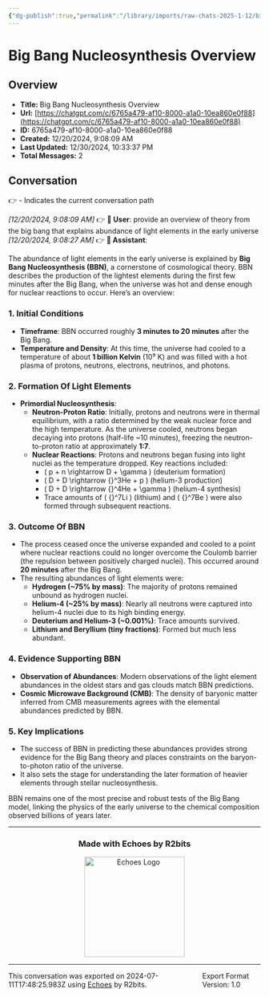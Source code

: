 ```yaml
---
{"dg-publish":true,"permalink":"/library/imports/raw-chats-2025-1-12/big-bang-nucleosynthesis-overview/"}
---
```


# Big Bang Nucleosynthesis Overview

## Overview
- **Title:** Big Bang Nucleosynthesis Overview
- **Url:** [https://chatgpt.com/c/6765a479-af10-8000-a1a0-10ea860e0f88](https://chatgpt.com/c/6765a479-af10-8000-a1a0-10ea860e0f88)
- **ID:** 6765a479-af10-8000-a1a0-10ea860e0f88
- **Created:** 12/20/2024, 9:08:09 AM
- **Last Updated:** 12/30/2024, 10:33:37 PM
- **Total Messages:** 2

## Conversation
👉 - Indicates the current conversation path

<i>[12/20/2024, 9:08:09 AM]</i> 👉 <b>👤 User</b>: provide an overview of theory from the big bang that explains abundance of light elements in the early universe<br>
<i>[12/20/2024, 9:08:27 AM]</i> 👉 <b>🤖 Assistant</b>: 

The abundance of light elements in the early universe is explained by **Big Bang Nucleosynthesis (BBN)**, a cornerstone of cosmological theory. BBN describes the production of the lightest elements during the first few minutes after the Big Bang, when the universe was hot and dense enough for nuclear reactions to occur. Here’s an overview:

### 1. **Initial Conditions**
   - **Timeframe**: BBN occurred roughly **3 minutes to 20 minutes** after the Big Bang.
   - **Temperature and Density**: At this time, the universe had cooled to a temperature of about **1 billion Kelvin** (10⁹ K) and was filled with a hot plasma of protons, neutrons, electrons, neutrinos, and photons.

### 2. **Formation Of Light Elements**
   - **Primordial Nucleosynthesis**: 
     - **Neutron-Proton Ratio**: Initially, protons and neutrons were in thermal equilibrium, with a ratio determined by the weak nuclear force and the high temperature. As the universe cooled, neutrons began decaying into protons (half-life ~10 minutes), freezing the neutron-to-proton ratio at approximately **1:7**.
     - **Nuclear Reactions**: Protons and neutrons began fusing into light nuclei as the temperature dropped. Key reactions included:
       - \( p + n \rightarrow D + \gamma \) (deuterium formation)
       - \( D + D \rightarrow {}^3He + p \) (helium-3 production)
       - \( D + D \rightarrow {}^4He + \gamma \) (helium-4 synthesis)
       - Trace amounts of \( {}^7Li \) (lithium) and \( {}^7Be \) were also formed through subsequent reactions.

### 3. **Outcome Of BBN**
   - The process ceased once the universe expanded and cooled to a point where nuclear reactions could no longer overcome the Coulomb barrier (the repulsion between positively charged nuclei). This occurred around **20 minutes** after the Big Bang.
   - The resulting abundances of light elements were:
     - **Hydrogen (~75% by mass)**: The majority of protons remained unbound as hydrogen nuclei.
     - **Helium-4 (~25% by mass)**: Nearly all neutrons were captured into helium-4 nuclei due to its high binding energy.
     - **Deuterium and Helium-3 (~0.001%)**: Trace amounts survived.
     - **Lithium and Beryllium (tiny fractions)**: Formed but much less abundant.

### 4. **Evidence Supporting BBN**
   - **Observation of Abundances**: Modern observations of the light element abundances in the oldest stars and gas clouds match BBN predictions.
   - **Cosmic Microwave Background (CMB)**: The density of baryonic matter inferred from CMB measurements agrees with the elemental abundances predicted by BBN.

### 5. **Key Implications**
   - The success of BBN in predicting these abundances provides strong evidence for the Big Bang theory and places constraints on the baryon-to-photon ratio of the universe.
   - It also sets the stage for understanding the later formation of heavier elements through stellar nucleosynthesis.

BBN remains one of the most precise and robust tests of the Big Bang model, linking the physics of the early universe to the chemical composition observed billions of years later.<br>

---

<div align="center">

### Made with Echoes by R2bits

<a href="https://echoes.r2bits.com">
  <img src="https://images.squarespace-cdn.com/content/v1/6493af4741c13939d335f0b8/18b27467-2da2-43b7-8d44-234bccf4f462/MINI_ECHOES_LOGO_NORMAL_WHITE_TEXT_SMALL-05-14+%281%29.png?format=300w" alt="Echoes Logo" width="200"/>
</a>

</div>

---

<div style="display: flex; justify-content: space-between;">
  <span>This conversation was exported on 2024-07-11T17:48:25.983Z using <a href="https://echoes.r2bits.com">Echoes</a> by R2bits.</span>
  <span>Export Format Version: 1.0</span>
</div>
